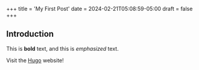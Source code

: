+++
title = 'My First Post'
date = 2024-02-21T05:08:59-05:00
draft = false
+++
## Introduction

This is **bold** text, and this is *emphasized* text.

Visit the [Hugo](https://gohugo.io) website!